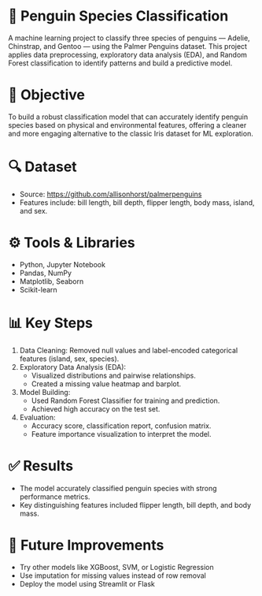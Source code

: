 # 🐧 Penguin Species Classification
A machine learning project to classify three species of penguins — Adelie, Chinstrap, and Gentoo — using the Palmer Penguins dataset. This project applies data preprocessing, exploratory data analysis (EDA), and Random Forest classification to identify patterns and build a predictive model.
# 📌 Objective
To build a robust classification model that can accurately identify penguin species based on physical and environmental features, offering a cleaner and more engaging alternative to the classic Iris dataset for ML exploration.
# 🔍 Dataset
- Source: https://github.com/allisonhorst/palmerpenguins
- Features include: bill length, bill depth, flipper length, body mass, island, and sex.
# ⚙️ Tools & Libraries
- Python, Jupyter Notebook
- Pandas, NumPy
- Matplotlib, Seaborn
- Scikit-learn
# 📊 Key Steps
1. Data Cleaning: Removed null values and label-encoded categorical features (island, sex, species).
2. Exploratory Data Analysis (EDA):
   - Visualized distributions and pairwise relationships.
   - Created a missing value heatmap and barplot.
3. Model Building:
   - Used Random Forest Classifier for training and prediction.
   - Achieved high accuracy on the test set.
4. Evaluation:
   - Accuracy score, classification report, confusion matrix.
   - Feature importance visualization to interpret the model.
# ✅ Results
- The model accurately classified penguin species with strong performance metrics.
- Key distinguishing features included flipper length, bill depth, and body mass.
# 📌 Future Improvements
- Try other models like XGBoost, SVM, or Logistic Regression
- Use imputation for missing values instead of row removal
- Deploy the model using Streamlit or Flask
